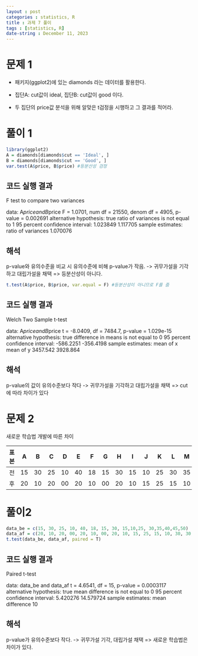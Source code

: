```yaml
---
layout : post
categories : statistics, R
title : 과제 7 풀이
tags : [statistics, R]
date-string : December 11, 2023
---
```


# 문제 1
- 패키지(ggplot2)에 있는 diamonds 라는 데이터를 활용한다.

- 집단A: cut값이 ideal, 집단B: cut값이 good 이다.

- 두 집단의 price값 분석을 위해 알맞은 t검정을 시행하고 그 결과를 적어라.

# 풀이 1

```R
library(ggplot2)
A = diamonds[diamonds$cut == 'Ideal', ]
B = diamonds[diamonds$cut == 'Good', ]
var.test(A$price, B$price) #등분산성 검정
```

## 코드 실행 결과
F test to compare two variances

data:  A$price and B$price
F = 1.0701, num df = 21550, denom df = 4905, p-value = 0.002691
alternative hypothesis: true ratio of variances is not equal to 1
95 percent confidence interval:
 1.023849 1.117705
sample estimates:
ratio of variances 
          1.070076 
## 해석
p-value와 유의수준을 비교 시 유의수준에 비해 p-value가 작음.
-> 귀무가설을 기각하고 대립가설을 채택
=> 등분산성이 아니다.

```R
t.test(A$price, B$price, var.equal = F) #등분산성이 아니므로 F를 줌
```

## 코드 실행 결과
Welch Two Sample t-test

data:  A$price and B$price
t = -8.0409, df = 7484.7, p-value = 1.029e-15
alternative hypothesis: true difference in means is not equal to 0
95 percent confidence interval:
 -586.2251 -356.4198
sample estimates:
mean of x mean of y 
 3457.542  3928.864 

## 해석
p-value의 값이 유의수준보다 작다
-> 귀무가설을 기각하고 대립가설을 채택
=> cut에 따라 차이가 있다


# 문제 2
새로운 학습법 개발에 따른 차이

|표본|A|B|C|D|E|F|G|H|I|J|K|L|M|N|O|P|
|---|-|-|-|-|-|-|-|-|-|-|-|-|-|-|-|-|
|전|15|30|25|10|40|18|15|30|15|10|25|30|35|40|45|50|
|후|20|10|20|00|20|10|00|20|10|15|25|15|10|30|30|38|

# 풀이2

```R
data_be = c(15, 30, 25, 10, 40, 18, 15, 30, 15,10,25, 30,35,40,45,50)
data_af = c(20, 10, 20, 00, 20, 10, 00, 20, 10, 15, 25, 15, 10, 30, 30, 38)
t.test(data_be, data_af, paired = T)
```

## 코드 실행 결과

Paired t-test

data:  data_be and data_af
t = 4.6541, df = 15, p-value = 0.0003117
alternative hypothesis: true mean difference is not equal to 0
95 percent confidence interval:
  5.420276 14.579724
sample estimates:
mean difference 
             10 

## 해석
p-value가 유의수준보다 작다.
-> 귀무가설 기각, 대립가설 채택
=> 새로운 학습법은 차이가 있다.